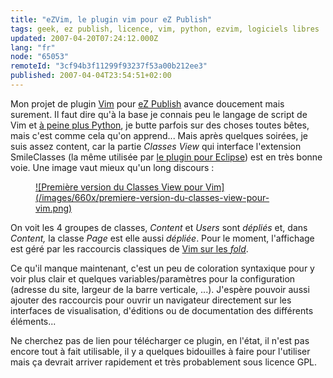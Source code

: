 ```yaml
---
title: "eZVim, le plugin vim pour eZ Publish"
tags: geek, ez publish, licence, vim, python, ezvim, logiciels libres
updated: 2007-04-20T07:24:12.000Z
lang: "fr"
node: "65053"
remoteId: "3cf94b3f11299f93237f53a00b212ee3"
published: 2007-04-04T23:54:51+02:00
---
```

 
Mon projet de plugin [Vim](/tag/vim/) pour [eZ Publish](/tag/ez-publish/) avance doucement mais surement. Il faut dire qu'à la base je connais peu le langage de script de Vim et [à peine plus Python](/post/vers-un-plugin-ezvim), je butte parfois sur des choses toutes bêtes, mais c'est comme cela qu'on apprend... Mais après quelques soirées, je suis assez content, car la partie *Classes View* qui interface l'extension SmileClasses (la même utilisée par [le plugin pour Eclipse](http://smile-ez-plugin.sourceforge.net/)) est en très bonne voie. Une image vaut mieux qu'un long discours :

 


<figure class="object-center"><a href="/images/premiere-version-du-classes-view-pour-vim.png">![Première version du Classes View pour Vim](/images/660x/premiere-version-du-classes-view-pour-vim.png)
</a></figure>




 
On voit les 4 groupes de classes, *Content* et *Users* sont *dépliés* et, dans *Content,* la classe *Page* est elle aussi *dépliée*. Pour le moment, l'affichage est géré par les raccourcis classiques de [Vim sur les *fold*](http://www.vim.org/htmldoc/fold.html).

 
Ce qu'il manque maintenant, c'est un peu de coloration syntaxique pour y voir plus clair et quelques variables/paramètres pour la configuration (adresse du site, largeur de la barre verticale, ...). J'espère pouvoir aussi ajouter des raccourcis pour ouvrir un navigateur directement sur les interfaces de visualisation, d'éditions ou de documentation des différents éléments...

 
Ne cherchez pas de lien pour télécharger ce plugin, en l'état, il n'est pas encore tout à fait utilisable, il y a quelques bidouilles à faire pour l'utiliser mais ça devrait arriver rapidement et très probablement sous licence GPL.

